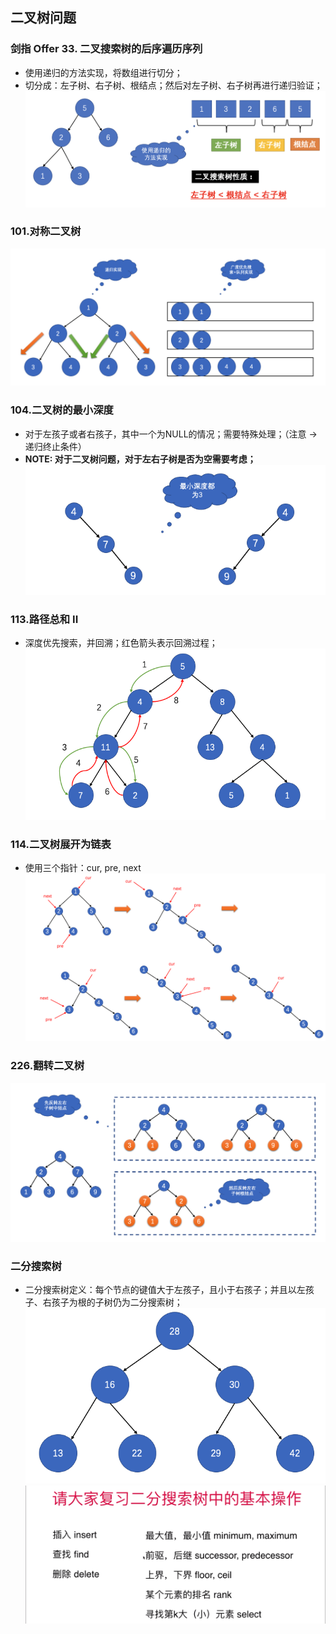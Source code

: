## 二叉树问题

### 剑指 Offer 33. 二叉搜索树的后序遍历序列
- 使用递归的方法实现，将数组进行切分；
- 切分成：左子树、右子树、根结点；然后对左子树、右子树再进行递归验证；
![剑指 Offer 33. 二叉搜索树的后序遍历序列](./pics/WX20211027-143429@2x.png)

### 101.对称二叉树
![对称二叉树](./pics/QQ20210828-144617.png)

### 104.二叉树的最小深度
- 对于左孩子或者右孩子，其中一个为NULL的情况；需要特殊处理；（注意 -> 递归终止条件）
- **NOTE: 对于二叉树问题，对于左右子树是否为空需要考虑；**
![二叉树的最小深度](./pics/QQ20210828-153313.png)

### 113.路径总和 II
- 深度优先搜索，并回溯；红色箭头表示回溯过程；
![路径总和 II](./pics/QQ20210828-164757.png)

### 114.二叉树展开为链表
- 使用三个指针：cur, pre, next
![二叉树展开为链表](./pics/QQ20210913-225553.png)

### 226.翻转二叉树
![翻转二叉树](./pics/QQ20210828-141242.png)

### 二分搜索树
- 二分搜索树定义：每个节点的键值大于左孩子，且小于右孩子；并且以左孩子、右孩子为根的子树仍为二分搜索树；
![二分搜索树例子](./pics/QQ20210828-180150.png)
![二分搜索树](./pics/2F47DD212B2B30F67DC629984ED45527.png)

